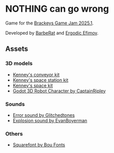 # NOTHING can go wrong

Game for the [Brackeys Game Jam 2025.1](https://itch.io/jam/brackeys-13).

Developed by [BarbeRat](https://barberat.itch.io/) and [Ergodic Efimov](https://ergodicefimov.itch.io/).

## Assets

### 3D models

- [Kenney's conveyor kit](https://kenney.nl/assets/conveyor-kit)
- [Kenney's space station kit](https://kenney.nl/assets/space-station-kit)
- [Kenney's space kit](https://kenney.nl/assets/space-kit)
- [Godot 3D Robot Character by CaptainRipley](https://captainripley.itch.io/godot-3d-robot-character)

### Sounds

- [Error sound by Glitchedtones](https://freesound.org/people/Glitchedtones/sounds/330359/)
- [Explosion sound by EvanBoyerman](https://freesound.org/people/EvanBoyerman/sounds/387229/)

### Others

- [Squarefont by Bou Fonts](https://www.dafont.com/es/squarefont.font)